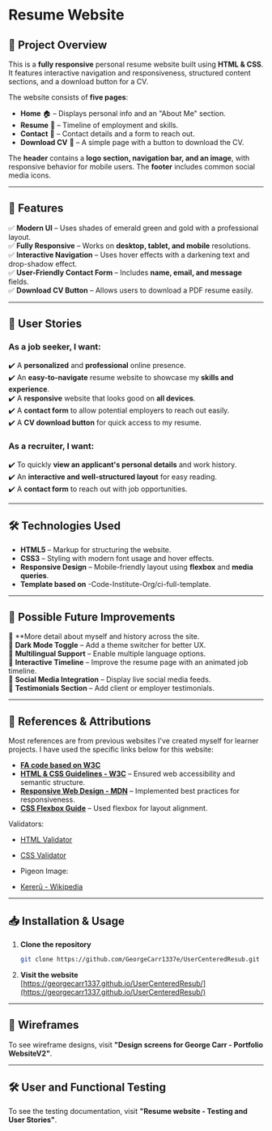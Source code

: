 # Resume Website  

## 📌 Project Overview  
This is a **fully responsive** personal resume website built using **HTML & CSS**. It features interactive navigation and responsiveness, structured content sections, and a download button for a CV.  

The website consists of **five pages**:  
- **Home** 🏠 – Displays personal info and an "About Me" section.  
- **Resume** 📜 – Timeline of employment and skills.  
- **Contact** 📧 – Contact details and a form to reach out.  
- **Download CV** 📂 – A simple page with a button to download the CV.  

The **header** contains a **logo section, navigation bar, and an image**, with responsive behavior for mobile users. The **footer** includes common social media icons.  

---

## 🚀 Features  
✅ **Modern UI** – Uses shades of emerald green and gold with a professional layout.  
✅ **Fully Responsive** – Works on **desktop, tablet, and mobile** resolutions.  
✅ **Interactive Navigation** – Uses hover effects with a darkening text and drop-shadow effect.  
✅ **User-Friendly Contact Form** – Includes **name, email, and message** fields.  
✅ **Download CV Button** – Allows users to download a PDF resume easily.  

---

## 👥 User Stories  

### **As a job seeker, I want:**  
✔️ A **personalized** and **professional** online presence.  
✔️ An **easy-to-navigate** resume website to showcase my **skills and experience**.  
✔️ A **responsive** website that looks good on **all devices**.  
✔️ A **contact form** to allow potential employers to reach out easily.  
✔️ A **CV download button** for quick access to my resume.  

### **As a recruiter, I want:**  
✔️ To quickly **view an applicant's personal details** and work history.  
✔️ An **interactive and well-structured layout** for easy reading.  
✔️ A **contact form** to reach out with job opportunities.  

---

## 🛠️ Technologies Used  
- **HTML5** – Markup for structuring the website.  
- **CSS3** – Styling with modern font usage and hover effects.  
- **Responsive Design** – Mobile-friendly layout using **flexbox** and **media queries**.  
- **Template based on** -Code-Institute-Org/ci-full-template.  

---

## 🔮 Possible Future Improvements  
🔹 **More detail about myself and history across the site.  
🔹 **Dark Mode Toggle** – Add a theme switcher for better UX.  
🔹 **Multilingual Support** – Enable multiple language options.  
🔹 **Interactive Timeline** – Improve the resume page with an animated job timeline.  
🔹 **Social Media Integration** – Display live social media feeds.  
🔹 **Testimonials Section** – Add client or employer testimonials.  

---

## 🔗 References & Attributions  
Most references are from previous websites I've created myself for learner projects. I have used the specific links below for this website:

- **[FA code based on  W3C ](https://www.w3schools.com/howto/howto_css_social_media_buttons.asp)**  
- **[HTML & CSS Guidelines - W3C](https://www.w3.org/)** – Ensured web accessibility and semantic structure.  
- **[Responsive Web Design - MDN](https://developer.mozilla.org/en-US/docs/Learn/CSS/CSS_layout/Responsive_Design)** – Implemented best practices for responsiveness.  
- **[CSS Flexbox Guide](https://css-tricks.com/snippets/css/a-guide-to-flexbox/)** – Used flexbox for layout alignment.  

Validators:  
- [HTML Validator](https://validator.w3.org/)  
- [CSS Validator](https://jigsaw.w3.org/css-validator/)

- Pigeon Image:
- [Kererū - Wikipedia](https://upload.wikimedia.org/wikipedia/commons/thumb/3/3d/Kereru_profile.jpg/220px-Kereru_profile.jpg)

---

## 📥 Installation & Usage  

1. **Clone the repository**  
   ```bash
   git clone https://github.com/GeorgeCarr1337e/UserCenteredResub.git
   ```

2. **Visit the website**  
   [https://georgecarr1337.github.io/UserCenteredResub/](https://georgecarr1337.github.io/UserCenteredResub/)  

---

## 📐 Wireframes  
To see wireframe designs, visit **"Design screens for George Carr - Portfolio WebsiteV2"**.  

---

## 🛠️ User and Functional Testing  
To see the testing documentation, visit **"Resume website - Testing and User Stories"**.  
